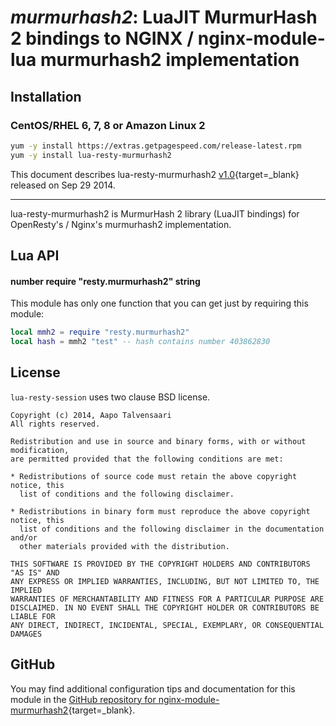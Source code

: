 # _murmurhash2_: LuaJIT MurmurHash 2 bindings to NGINX / nginx-module-lua murmurhash2 implementation


## Installation

### CentOS/RHEL 6, 7, 8 or Amazon Linux 2

```bash
yum -y install https://extras.getpagespeed.com/release-latest.rpm
yum -y install lua-resty-murmurhash2
```



This document describes lua-resty-murmurhash2 [v1.0](https://github.com/bungle/lua-resty-murmurhash2/releases/tag/v1.0){target=_blank} 
released on Sep 29 2014.
    
<hr />

lua-resty-murmurhash2 is MurmurHash 2 library (LuaJIT bindings) for OpenResty's / Nginx's murmurhash2 implementation.

## Lua API
#### number require "resty.murmurhash2" string

This module has only one function that you can get just by requiring this module:

```lua
local mmh2 = require "resty.murmurhash2"
local hash = mmh2 "test" -- hash contains number 403862830
```

## License

`lua-resty-session` uses two clause BSD license.

```
Copyright (c) 2014, Aapo Talvensaari
All rights reserved.

Redistribution and use in source and binary forms, with or without modification,
are permitted provided that the following conditions are met:

* Redistributions of source code must retain the above copyright notice, this
  list of conditions and the following disclaimer.

* Redistributions in binary form must reproduce the above copyright notice, this
  list of conditions and the following disclaimer in the documentation and/or
  other materials provided with the distribution.

THIS SOFTWARE IS PROVIDED BY THE COPYRIGHT HOLDERS AND CONTRIBUTORS "AS IS" AND
ANY EXPRESS OR IMPLIED WARRANTIES, INCLUDING, BUT NOT LIMITED TO, THE IMPLIED
WARRANTIES OF MERCHANTABILITY AND FITNESS FOR A PARTICULAR PURPOSE ARE
DISCLAIMED. IN NO EVENT SHALL THE COPYRIGHT HOLDER OR CONTRIBUTORS BE LIABLE FOR
ANY DIRECT, INDIRECT, INCIDENTAL, SPECIAL, EXEMPLARY, OR CONSEQUENTIAL DAMAGES
```

## GitHub

You may find additional configuration tips and documentation for this module in the [GitHub repository for 
nginx-module-murmurhash2](https://github.com/bungle/lua-resty-murmurhash2){target=_blank}.
